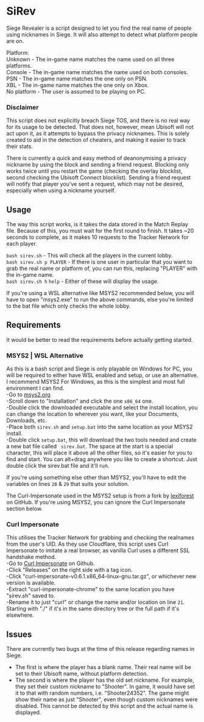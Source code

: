 # SiRev
Siege Revealer is a script designed to let you find the real name of people using nicknames in Siege. It will also attempt to detect what platform people are on.

Platform:\
Unknown - The in-game name matches the name used on all three platforms.\
Console - The in-game name matches the name used on both consoles.\
PSN - The in-game name matches the one only on PSN.\
XBL - The in-game name matches the one only on Xbox.\
No platform - The user is assumed to be playing on PC.

### Disclaimer
This script does not explicitly breach Siege TOS, and there is no real way for its usage to be detected. That does not, however, mean Ubisoft will not act upon it, as it attempts to bypass the privacy nicknames. This is solely created to aid in the detection of cheaters, and making it easier to track their stats.

There is currently a quick and easy method of deanonymising a privacy nickname by using the block and sending a friend request. Blocking only works twice until you restart the game (checking the overlay blocklist, second checking the Ubisoft Connect blocklist). Sending a friend request will notify that player you've sent a request, which may not be desired, especially when using a nickname yourself.

## Usage
The way this script works, is it takes the data stored in the Match Replay file. Because of this, you must wait for the first round to finish. It takes ~20 seconds to complete, as it makes 10 requests to the Tracker Network for each player.

`bash sirev.sh` - This will check all the players in the current lobby.\
`bash sirev.sh p PLAYER` - If there is one user in particular that you want to grab the real name or platform of, you can run this, replacing "PLAYER" with the in-game name.\
`bash sirev.sh h` `help` - Either of these will display the usage.

If you're using a WSL alternative like MSYS2 recommended below, you will have to open "msys2.exe" to run the above commands, else you're limited to the bat file which only checks the whole lobby.

## Requirements
It would be better to read the requirements before actually getting started.

### MSYS2 | WSL Alternative
As this is a bash script and Siege is only playable on Windows for PC, you will be required to either have WSL enabled and setup, or use an alternative. I recommend MSYS2 For Windows, as this is the simplest and most full environment I can find.\
-Go to [msys2.org](https://www.msys2.org/)\
-Scroll down to "Installation" and click the one `x86_64` one.\
-Double click the downloaded executable and select the install location, you can change the location to wherever you want, like your Documents, Downloads, etc.\
-Place both `sirev.sh` and `setup.bat` into the same location as your MSYS2 install.\
-Double click `setup.bat`, this will download the two tools needed and create a new bat file called ` sirev.bat`. The space at the start is a special character, this will place it above all the other files, so it's easier for you to find and start. You can alt+drag anywhere you like to create a shortcut. Just double click the sirev.bat file and it'll run.

If you're using something else other than MSYS2, you'll have to edit the variables on lines `28` & `29` that suits your solution.

The Curl-Impersonate used in the MSYS2 setup is from a fork by [lexiforest](https://github.com/lexiforest/curl-impersonate) on GitHub. If you're using MSYS2, you can ignore the Curl Impersonate section below.

### Curl Impersonate
This utilises the Tracker Network for grabbing and checking the realnames from the user's UID. As they use Cloudflare, this script uses Curl Impersonate to imitate a real browser, as vanilla Curl uses a different SSL handshake method.\
-Go to [Curl Impersonate](https://github.com/lwthiker/curl-impersonate) on Github.\
-Click "Releases" on the right side with a tag icon.\
-Click "curl-impersonate-v0.6.1.x86_64-linux-gnu.tar.gz", or whichever new version is available.\
-Extract "curl-impersonate-chrome" to the same location you have "sirev.sh" saved to.\
-Rename it to just "curl" or change the name and/or location on line `21`. Starting with "./" if it's in the same directory tree or the full path if it's elsewhere.

## Issues
There are currently two bugs at the time of this release regarding names in Siege.
- The first is where the player has a blank name. Their real name will be set to their Ubisoft name, without platform detection.
- The second is where the player has the old set nickname. For example, they set their custom nickname to "Shooter". In game, it would have set it to that with random numbers, i.e. "Shooter24352". The game might show their name as just "Shooter", even though custom nicknames were disabled. This cannot be detected by this script and the actual name is displayed.
